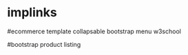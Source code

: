 # implinks
#ecommerce template
        collapsable bootstrap  menu w3school
        
#bootstrap product listing



